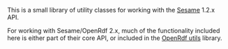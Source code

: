 This is a small library of utility classes for working with the [Sesame](http://openrdf.org) 1.2.x API.  

For working with Sesame/OpenRdf 2.x, much of the functionality included here is either part of their core API, or included in the [OpenRdf utils](http://github.com/clarkparsia/cp-openrdf-utils) library.

